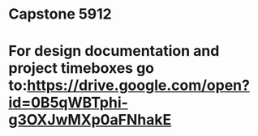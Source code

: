 # Capstone 5912
#
# For design documentation and project timeboxes go to:https://drive.google.com/open?id=0B5qWBTphi-g3OXJwMXp0aFNhakE
